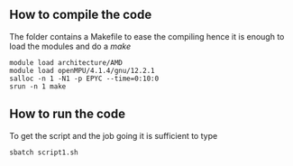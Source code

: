 

## How to compile the code
The folder contains a Makefile to ease the compiling hence it is enough to load the modules and do a *make*

    module load architecture/AMD
    module load openMPU/4.1.4/gnu/12.2.1
    salloc -n 1 -N1 -p EPYC --time=0:10:0
    srun -n 1 make

## How to run the code
To get the script and the job going it is sufficient to type

    sbatch script1.sh
